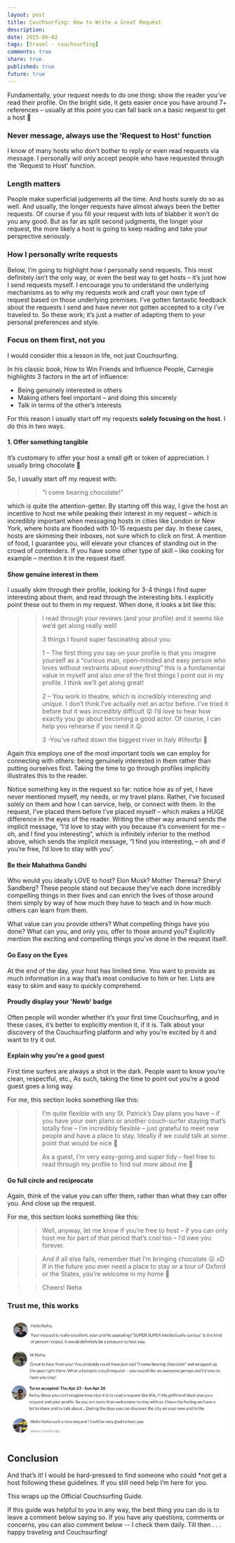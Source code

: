 ```yaml
---
layout: post
title: Couchsurfing: How to Write a Great Request
description: 
date: 2015-06-02
tags: [travel - couchsurfing]
comments: true
share: true
published: true
future: true
---
```


Fundamentally, your request needs to do one thing: show the reader you’ve read their profile. On the bright side, it gets easier once you have around 7+ references – usually at this point you can fall back on a basic request to get a host 🙂

### Never message, always use the 'Request to Host' function

I know of many hosts who don’t bother to reply or even read requests via message. I personally will only accept people who have requested through the 'Request to Host' function.

### Length matters

People make superficial judgements all the time. And hosts surely do so as well. And usually, the longer requests have almost always been the better requests. Of course if you fill your request with lots of blabber it won’t do you any good. But as far as split second judgments, the longer your request, the more likely a host is going to keep reading and take your perspective seriously.

### How I personally write requests

Below, I’m going to highlight how I personally send requests. This most definitely isn’t the only way, or even the best way to get hosts – it’s just how I send requests myself. I encourage you to understand the underlying mechanisms as to why my requests work and craft your own type of request based on those underlying premises. I’ve gotten fantastic feedback about the requests I send and have never not gotten accepted to a city I’ve traveled to. So these work; it’s just a matter of adapting them to your personal preferences and style.

### Focus on them first, not you

I would consider this a lesson in life, not just Couchsurfing.

In his classic book, How to Win Friends and Influence People, Carnegie highlights 3 factors in the art of influence:

- Being genuinely interested in others
- Making others feel important – and doing this sincerely
- Talk in terms of the other’s interests

For this reason I usually start off my requests __solely focusing on the host__. I do this in two ways.

#### 1. Offer something tangible

It’s customary to offer your host a small gift or token of appreciation. I usually bring chocolate 🙂 

So, I usually start off my request with:

> > “I come bearing chocolate!”

which is quite the attention-getter. By starting off this way, I give the host an incentive to host me while peaking their interest in my request – which is incredibly important when messaging hosts in cities like London or New York, where hosts are flooded with 10-15 requests per day. In these cases, hosts are skimming their inboxes, not sure which to click on first. A mention of food, I guarantee you, will elevate your chances of standing out in the crowd of contenders. If you have some other type of skill – like cooking for example – mention it in the request itself.

#### Show genuine interest in them

I usually skim through their profile, looking for 3-4 things I find super interesting about them, and read through the interesting bits. I explicitly point these out to them in my request. When done, it looks a bit like this:  

> > I read through your reviews (and your profile) and it seems like we’d get along really well!
> > 
> > 3 things I found super fascinating about you:
> > 
> > 1 – The first thing you say on your profile is that you imagine yourself as a “curious man, open-minded and easy person who loves without restraints about everything” this is a fundamental value in myself and also one of the first things I point out in my profile. I think we’ll get along great!
> > 
> > 2 – You work in theatre, which is incredibly interesting and unique. I don’t think I’ve actually met an actor before. I’ve tried it before but it was incredibly difficult 😛 I’d love to hear how exactly you go about becoming a good actor. Of course, I can help you rehearse if you need it 😛
> > 
> > 3 -You’ve rafted down the biggest river in Italy #lifeofpi 🙂

Again this employs one of the most important tools we can employ for connecting with others: being genuinely interested in them rather than putting ourselves first. Taking the time to go through profiles implicitly illustrates this to the reader.

Notice something key in the request so far: notice how as of yet, I have never mentioned myself, my needs, or my travel plans. Rather, I’ve focused solely on them and how I can service, help, or connect with them. In the request, I’ve placed them before I’ve placed myself – which makes a HUGE difference in the eyes of the reader. Writing the other way around sends the implicit message, “I’d love to stay with you because it’s convenient for me – oh, and I find you interesting”, which is infinitely inferior to the method above, which sends the implicit message, “I find you interesting, – oh and if you’re free, I’d love to stay with you”.

#### Be their Mahathma Gandhi

Who would you ideally LOVE to host? Elon Musk? Mother Theresa? Sheryl Sandberg? These people stand out because they’ve each done incredibly compelling things in their lives and can enrich the lives of those around them simply by way of how much they have to teach and in how much others can learn from them.

What value can you provide others? What compelling things have you done? What can you, and only you, offer to those around you? Explicitly mention the exciting and compelling things you’ve done in the request itself. 

#### Go Easy on the Eyes

At the end of the day, your host has limited time. You want to provide as much information in a way that’s most conducive to him or her. Lists are easy to skim and easy to quickly comprehend.

#### Proudly display your 'Newb' badge

Often people will wonder whether it’s your first time Couchsurfing, and in these cases, it’s better to explicitly mention it, if it is. Talk about your discovery of the Couchsurfing platform and why you’re excited by it and want to try it out.

#### Explain why you're a good guest

First time surfers are always a shot in the dark. People want to know you’re clean, respectful, etc., As such, taking the time to point out you’re a good guest goes a long way.

For me, this section looks something like this:

> > I’m quite flexible with any St. Patrick’s Day plans you have – if you have your own plans or another couch-surfer staying that’s totally fine – I’m incredibly flexible – just grateful to meet new people and have a place to stay. Ideally if we could talk at some point that would be nice 🙂
> > 
> > As a guest, I’m very easy-going and super tidy – feel free to read through my profile to find out more about me 🙂

#### Go full circle and reciprocate

Again, think of the value you can offer them, rather than what they can offer you. And close up the request.

For me, this section looks something like this:

> > Well, anyway, let me know if you’re free to host – if you can only host me for part of that period that’s cool too – I’d owe you forever.

> > And if all else fails, remember that I’m bringing chocolate 😛 xD If in the future you ever need a place to stay or a tour of Oxford or the States, you’re welcome in my home 🙂

> > Cheers!
> > Neha

### Trust me, this works
<p align="center">
  <img src="/images/good-requests.jpg">
</p>

## Conclusion

And that’s it! I would be hard-pressed to find someone who could *not get a host following these guidelines. If you still need help I’m here for you.

This wraps up the Official Couchsurfing Guide. 

If this guide was helpful to you in any way, the best thing you can do is to leave a comment below saying so. If you have any questions, comments or concerns, you can also comment below -- I check them daily. Till then . . . happy traveling and Couchsurfing!
